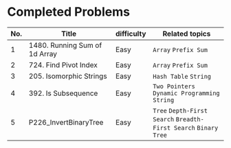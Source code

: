 # Completed Problems

| No. | Title                         | difficulty | Related topics                                                   | 
|-----|-------------------------------|------------|------------------------------------------------------------------|
| 1   | 1480. Running Sum of 1d Array | Easy       | `Array` `Prefix Sum`                                             | 
| 2   | 724. Find Pivot Index         | Easy       | `Array` `Prefix Sum`                                             | 
| 3   | 205. Isomorphic Strings       | Easy       | `Hash Table` `String`                                            | 
| 4   | 392. Is Subsequence           | Easy       | `Two Pointers` `Dynamic Programming` `String`                    |
| 5   | P226_InvertBinaryTree         | Easy       | `Tree` `Depth-First Search` `Breadth-First Search` `Binary Tree` |

